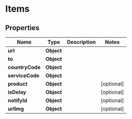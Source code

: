 

# Items


## Properties

| Name | Type | Description | Notes |
|------------ | ------------- | ------------- | -------------|
|**url** | **Object** |  |  |
|**to** | **Object** |  |  |
|**countryCode** | **Object** |  |  |
|**serviceCode** | **Object** |  |  |
|**product** | **Object** |  |  [optional] |
|**isDelay** | **Object** |  |  [optional] |
|**notifyId** | **Object** |  |  [optional] |
|**urlImg** | **Object** |  |  [optional] |




